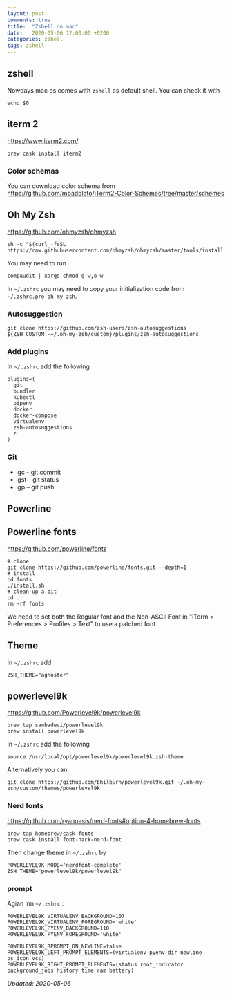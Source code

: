 ```yaml
---
layout: post
comments: true
title:  "Zshell on mac"
date:   2020-05-06 12:00:00 +0200
categories: zshell
tags: zshell
---
```


## zshell

Nowdays mac os comes with `zshell` as default shell. You can check it with

``` shell
echo $0
```

## iterm 2

<https://www.iterm2.com/>

``` shell
brew cask install iterm2
```

### Color schemas

You can download color schema from <https://github.com/mbadolato/iTerm2-Color-Schemes/tree/master/schemes>

## Oh My Zsh
<https://github.com/ohmyzsh/ohmyzsh>

``` shell
sh -c "$(curl -fsSL https://raw.githubusercontent.com/ohmyzsh/ohmyzsh/master/tools/install.sh)"
```

You may need to run

``` shell
compaudit | xargs chmod g-w,o-w
```

In `~/.zshrc` you may need to copy your initialization code from `~/.zshrc.pre-oh-my-zsh`.

### Autosuggestion

``` shell
git clone https://github.com/zsh-users/zsh-autosuggestions ${ZSH_CUSTOM:-~/.oh-my-zsh/custom}/plugins/zsh-autosuggestions
```

### Add plugins

In `~/.zshrc` add the following

``` shell
plugins=(
  git
  bundler
  kubectl
  pipenv
  docker
  docker-compose
  virtualenv
  zsh-autosuggestions
  z
)
```

### Git

* gc - git commit
* gst - git status
* gp – git push

## Powerline

## Powerline fonts

<https://github.com/powerline/fonts>

``` shell
# clone
git clone https://github.com/powerline/fonts.git --depth=1
# install
cd fonts
./install.sh
# clean-up a bit
cd ..
rm -rf fonts
```

We need to set both the Regular font and the Non-ASCII Font in "iTerm > Preferences > Profiles >
Text" to use a patched font

## Theme

In `~/.zshrc` add

``` shell
ZSH_THEME="agnoster"
```

## powerlevel9k

<https://github.com/Powerlevel9k/powerlevel9k>

``` shell
brew tap sambadevi/powerlevel9k
brew install powerlevel9k
```

In `~/.zshrc` add the following

``` shell
source /usr/local/opt/powerlevel9k/powerlevel9k.zsh-theme
```

Alternatively you can: 

``` shell
git clone https://github.com/bhilburn/powerlevel9k.git ~/.oh-my-zsh/custom/themes/powerlevel9k
```

### Nerd fonts

<https://github.com/ryanoasis/nerd-fonts#option-4-homebrew-fonts>

``` shell
brew tap homebrew/cask-fonts
brew cask install font-hack-nerd-font
```

Then change theme in `~/.zshrc` by

``` shell
POWERLEVEL9K_MODE='nerdfont-complete'
ZSH_THEME="powerlevel9k/powerlevel9k"
```

### prompt

Agian inn `~/.zshrc` :

``` shell
POWERLEVEL9K_VIRTUALENV_BACKGROUND=107
POWERLEVEL9K_VIRTUALENV_FOREGROUND='white'
POWERLEVEL9K_PYENV_BACKGROUND=110
POWERLEVEL9K_PYENV_FOREGROUND='white'

POWERLEVEL9K_RPROMPT_ON_NEWLINE=false
POWERLEVEL9K_LEFT_PROMPT_ELEMENTS=(virtualenv pyenv dir newline os_icon vcs)
POWERLEVEL9K_RIGHT_PROMPT_ELEMENTS=(status root_indicator background_jobs history time ram battery)
```

_Updated: 2020-05-06_


    
